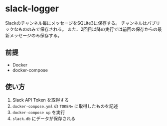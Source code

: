 # slack-logger

Slackのチャンネル毎にメッセージをSQLite3に保存する。
チャンネルはパブリックなもののみで保存される。
また、2回目以降の実行では前回の保存からの最新メッセージのみ保存する。

## 前提

- Docker
- docker-compose

## 使い方

1. Slack API Token を取得する
1. `docker-compose.yml` の `TOKEN=` に取得したものを記述
1. `docker-compose up` を実行
1. `slack.db` にデータが保存される